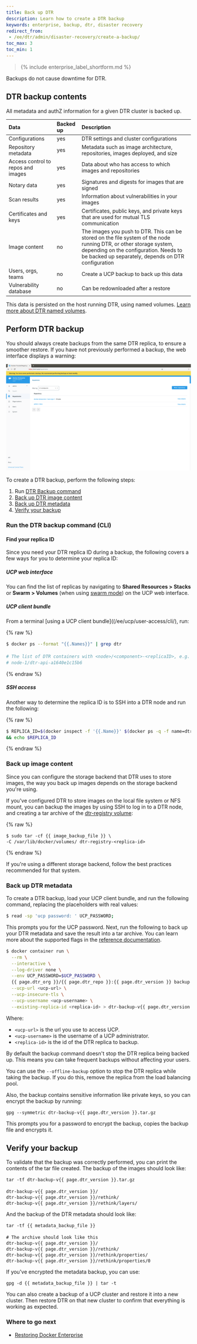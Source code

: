 ```yaml
---
title: Back up DTR
description: Learn how to create a DTR backup
keywords: enterprise, backup, dtr, disaster recovery
redirect_from:
 - /ee/dtr/admin/disaster-recovery/create-a-backup/
toc_max: 3
toc_min: 1
---
```


>{% include enterprise_label_shortform.md %}

Backups do not cause downtime for DTR.

## DTR backup contents

All metadata and authZ information for a given DTR cluster is backed up.

| Data                               | Backed up | Description                                                    |
|:-----------------------------------|:----------|:---------------------------------------------------------------|
| Configurations                     | yes       | DTR settings and cluster configurations                                                  |
| Repository metadata                | yes       | Metadata such as image architecture, repositories, images deployed, and size                      |
| Access control to repos and images | yes       | Data about who has access to which images and repositories                      |
| Notary data                        | yes       | Signatures and digests for images that are signed              |
| Scan results                       | yes       | Information about vulnerabilities in your images               |
| Certificates and keys              | yes       | Certificates, public keys, and private keys that are used for mutual TLS communication                          |
| Image content                      | no        | The images you push to DTR. This can be stored on the file system of the node running DTR, or other storage system, depending on the configuration. Needs to be backed up separately, depends on DTR configuration |
| Users, orgs, teams                 | no        | Create a UCP backup to back up this data                        |
| Vulnerability database             | no        | Can be redownloaded after a restore                           |

This data is persisted on the host running DTR, using named volumes.
[Learn more about DTR named volumes](/ee/dtr/architecture/).

## Perform DTR backup

You should always create backups from the same DTR replica, to ensure a smoother
restore. If you have not previously performed a backup, the web interface displays a warning:

![](/ee/dtr/images/backup-warning.png)

To create a DTR backup, perform the following steps:

1. Run [DTR Backup command](#run-the-dtr-backup-command-cli)
2. [Back up DTR image content](#back-up-image-content)
3. [Back up DTR metadata](#back-up-dtr-metadata)
4. [Verify your backup](#verify-your-backup)


### Run the DTR backup command (CLI)

#### Find your replica ID

Since you need your DTR replica ID during a backup, the following covers a few ways for you to determine your replica ID:

##### UCP web interface

You can find the list of replicas by navigating to **Shared Resources > Stacks** or **Swarm > Volumes** (when using [swarm mode](/engine/swarm/)) on the UCP web interface. 

##### UCP client bundle

From a terminal [using a UCP client bundle]((/ee/ucp/user-access/cli/), run:

{% raw %}
```bash
$ docker ps --format "{{.Names}}" | grep dtr

# The list of DTR containers with <node>/<component>-<replicaID>, e.g.
# node-1/dtr-api-a1640e1c15b6
```
{% endraw %}


##### SSH access

Another way to determine the replica ID is to SSH into a DTR node and run the following:

{% raw %}
```bash
$ REPLICA_ID=$(docker inspect -f '{{.Name}}' $(docker ps -q -f name=dtr-rethink) | cut -f 3 -d '-')
&& echo $REPLICA_ID
```
{% endraw %}

### Back up image content

Since you can configure the storage backend that DTR uses to store images,
the way you back up images depends on the storage backend you're using.

If you've configured DTR to store images on the local file system or NFS mount,
you can backup the images by using SSH to log in to a DTR node,
and creating a tar archive of the [dtr-registry volume](/ee/dtr/architecture/):

{% raw %}
```none
$ sudo tar -cf {{ image_backup_file }} \
-C /var/lib/docker/volumes/ dtr-registry-<replica-id>
```
{% endraw %}

If you're using a different storage backend, follow the best practices
recommended for that system.


### Back up DTR metadata

To create a DTR backup, load your UCP client bundle, and run the following
command, replacing the placeholders with real values:

```bash
$ read -sp 'ucp password: ' UCP_PASSWORD;
```

This prompts you for the UCP password. Next, run the following to back up your
DTR metadata and save the result into a tar archive. You can learn more about
the supported flags in the [reference
documentation](/reference/dtr/2.7/cli/backup/).

```bash
$ docker container run \
  --rm \
  --interactive \
  --log-driver none \
  --env UCP_PASSWORD=$UCP_PASSWORD \
  {{ page.dtr_org }}/{{ page.dtr_repo }}:{{ page.dtr_version }} backup \
  --ucp-url <ucp-url> \
  --ucp-insecure-tls \
  --ucp-username <ucp-username> \
  --existing-replica-id <replica-id> > dtr-backup-v{{ page.dtr_version }}.tar.gz
```

Where:

* `<ucp-url>` is the url you use to access UCP.
* `<ucp-username>` is the username of a UCP administrator.
* `<replica-id>` is the id of the DTR replica to backup.

By default the backup command doesn't stop the DTR replica being backed up.
This means you can take frequent backups without affecting your users.

You can use the `--offline-backup` option to stop the DTR replica while taking
the backup. If you do this, remove the replica from the load balancing pool.

Also, the backup contains sensitive information
like private keys, so you can encrypt the backup by running:

```none
gpg --symmetric dtr-backup-v{{ page.dtr_version }}.tar.gz
```

This prompts you for a password to encrypt the backup, copies the backup file
and encrypts it.

## Verify your backup

To validate that the backup was correctly performed, you can print the contents
of the tar file created. The backup of the images should look like:

```none
tar -tf dtr-backup-v{{ page.dtr_version }}.tar.gz

dtr-backup-v{{ page.dtr_version }}/
dtr-backup-v{{ page.dtr_version }}/rethink/
dtr-backup-v{{ page.dtr_version }}/rethink/layers/
```

And the backup of the DTR metadata should look like:

```none
tar -tf {{ metadata_backup_file }}

# The archive should look like this
dtr-backup-v{{ page.dtr_version }}/
dtr-backup-v{{ page.dtr_version }}/rethink/
dtr-backup-v{{ page.dtr_version }}/rethink/properties/
dtr-backup-v{{ page.dtr_version }}/rethink/properties/0
```

If you've encrypted the metadata backup, you can use:

```none
gpg -d {{ metadata_backup_file }} | tar -t
```

You can also create a backup of a UCP cluster and restore it into a new
cluster. Then restore DTR on that new cluster to confirm that everything is
working as expected.

### Where to go next
- [Restoring Docker Enterprise](/ee/admin/restore/)

